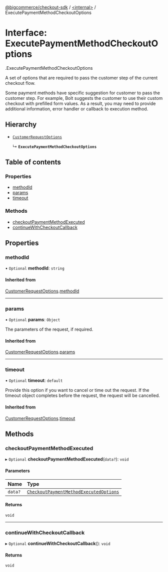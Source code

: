 [@bigcommerce/checkout-sdk](../README.md) / [<internal\>](../modules/internal_.md) / ExecutePaymentMethodCheckoutOptions

# Interface: ExecutePaymentMethodCheckoutOptions

[<internal>](../modules/internal_.md).ExecutePaymentMethodCheckoutOptions

A set of options that are required to pass the customer step of the
current checkout flow.

Some payment methods have specific suggestion for customer to pass
the customer step. For example, Bolt suggests the customer to use
their custom checkout with prefilled form values. As a result, you
may need to provide additional information, error handler or callback
to execution method.

## Hierarchy

- [`CustomerRequestOptions`](internal_.CustomerRequestOptions.md)

  ↳ **`ExecutePaymentMethodCheckoutOptions`**

## Table of contents

### Properties

- [methodId](internal_.ExecutePaymentMethodCheckoutOptions.md#methodid)
- [params](internal_.ExecutePaymentMethodCheckoutOptions.md#params)
- [timeout](internal_.ExecutePaymentMethodCheckoutOptions.md#timeout)

### Methods

- [checkoutPaymentMethodExecuted](internal_.ExecutePaymentMethodCheckoutOptions.md#checkoutpaymentmethodexecuted)
- [continueWithCheckoutCallback](internal_.ExecutePaymentMethodCheckoutOptions.md#continuewithcheckoutcallback)

## Properties

### methodId

• `Optional` **methodId**: `string`

#### Inherited from

[CustomerRequestOptions](internal_.CustomerRequestOptions.md).[methodId](internal_.CustomerRequestOptions.md#methodid)

___

### params

• `Optional` **params**: `Object`

The parameters of the request, if required.

#### Inherited from

[CustomerRequestOptions](internal_.CustomerRequestOptions.md).[params](internal_.CustomerRequestOptions.md#params)

___

### timeout

• `Optional` **timeout**: `default`

Provide this option if you want to cancel or time out the request. If the
timeout object completes before the request, the request will be
cancelled.

#### Inherited from

[CustomerRequestOptions](internal_.CustomerRequestOptions.md).[timeout](internal_.CustomerRequestOptions.md#timeout)

## Methods

### checkoutPaymentMethodExecuted

▸ `Optional` **checkoutPaymentMethodExecuted**(`data?`): `void`

#### Parameters

| Name | Type |
| :------ | :------ |
| `data?` | [`CheckoutPaymentMethodExecutedOptions`](internal_.CheckoutPaymentMethodExecutedOptions.md) |

#### Returns

`void`

___

### continueWithCheckoutCallback

▸ `Optional` **continueWithCheckoutCallback**(): `void`

#### Returns

`void`
